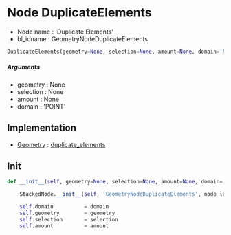 # Node DuplicateElements

- Node name : 'Duplicate Elements'
- bl_idname : GeometryNodeDuplicateElements


``` python
DuplicateElements(geometry=None, selection=None, amount=None, domain='POINT', node_label=None, node_color=None)
```
##### Arguments

- geometry : None
- selection : None
- amount : None
- domain : 'POINT'

## Implementation

- [Geometry](/docs/GeoNodes/Geometry.md) : [duplicate_elements](/docs/GeoNodes/Geometry.md#duplicate_elements)

## Init

``` python
def __init__(self, geometry=None, selection=None, amount=None, domain='POINT', node_label=None, node_color=None):

    StackedNode.__init__(self, 'GeometryNodeDuplicateElements', node_label=node_label, node_color=node_color)

    self.domain          = domain
    self.geometry        = geometry
    self.selection       = selection
    self.amount          = amount
```
